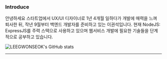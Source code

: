 ### Introduce

안녕하세요 스타트업에서 UX/UI 디자이너로 1년 4개월 일하다가 개발에 매력을 느껴 퇴사한 뒤, 작년 9월부터 백엔드 개발자를 준비하고 있는 이권석입니다. 
현재 NodeJS: ExpressJS를 주력 스택으로 사용하고 있으며 웹서비스 개발에 필요한 기술들을 단계적으로 공부하고 있습니다.


![LEEGWONSEOK's GitHub stats](https://github-readme-stats.vercel.app/api?username=LEEGWONSEOK&show_icons=true&theme=radical)

----------------------------------------------------------------------------------------------
